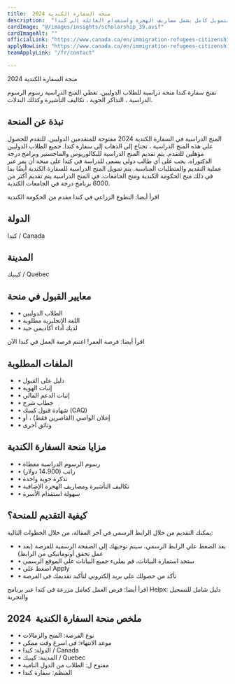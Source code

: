 ```yaml
---
title:  منحة السفارة الكندية 2024 
description:  "فرصة ذهبية من منحة السفارة الكندية من حكومة كندا للطلاب بتمويل كامل يشمل مصاريف الهجرة واستقدام العائلة إلي كندا." 
cardImage: "@/images/insights/scholarship_39.avif" 
cardImageAlt: "" 
officialLink: "https://www.canada.ca/en/immigration-refugees-citizenship/services/study-canada/study-permit.html" 
applyNowLink: "https://www.canada.ca/en/immigration-refugees-citizenship/services/study-canada/study-permit/apply.html" 
teamApplyLink: "/fr/contact"

---
```


منحة السفارة الكندية 2024

تفتح سفارة كندا منحة دراسية للطلاب الدوليين. تغطي المنح الدراسية رسوم الرسوم الدراسية ، التذاكر الجوية ، تكاليف التأشيرة وكذلك البدلات.

## نبذة عن المنحة

المنح الدراسية في السفارة الكندية 2024 مفتوحة للمتقدمين الدوليين. للتقدم للحصول على هذه المنح الدراسية ، تحتاج إلى الذهاب إلى سفارة كندا. جميع الطلاب الدوليين مؤهلين للتقدم. يتم تقديم المنح الدراسية للبكالوريوس والماجستير وبرامج درجة الدكتوراه. يجب على أي طالب دولي يسعى للدراسة في كندا على منحة أن يمر عبر عملية التقديم والمتطلبات المناسبة. يتم تمويل المنح الدراسية للسفارة الكندية أيضًا بما في ذلك منح الحكومة الكندية ومنح الجامعات. في المنح الدراسية يتم تقديم أكثر من 6000 برنامج درجة في الجامعات الكندية.

اقرأ أيضا: التطوع الزراعي في كندا مقدم من الحكومة الكندية

## الدولة

كندا / Canada

## المدينة

كيبيك / Quebec

## معايير القبول في منحة

- • الطلاب الدوليين
- • اللغة الإنجليزية مطلوبة
- • لديك أداء أكاديمي جيد

اقرأ أيضا: فرصة العمر! اغتنم فرصة العمل في كندا الآن

## الملفات المطلوبة

- • دليل على القبول
- • إثبات الهوية
- • إثبات الدعم المالي
- • خطاب شرح
- • شهادة قبول كيبيك (CAQ)
- • إعلان الواصي (القاصرين فقط) ، أو
- • وثائق أخرى

## مزايا منحة السفارة الكندية

- • رسوم الرسوم الدراسية مغطاة
- • راتب (14،900 دولار)
- • تذكرة جوية واحدة
- • تكاليف التأشيرة ومصاريف الهجرة الإضافية
- • سهولة استقدام الأسرة

## كيفية التقديم للمنحة؟

يمكنك التقديم من خلال الرابط الرسمي في آخر المقالة، من خلال الخطوات التالية:

- • بعد الضغط علي الرابط الرسمي، سيتم توجيهك إلي الصفحة الرسمية للفرصة (بعد عمل تحقق أوتوماتيكي من الرابط)
- • ستجد استمارة البيانات، قم بمليء جميع البيانات علي الموقع الرسمي
- • اضغط علي Apply
- • تأكد من حصولك علي بريد إلكتروني لتأكيد تقديمك في الفرصة

اقرأ أيضا: فرص العمل كعامل مزرعة في كندا عبر برنامج Helpx: دليل شامل للتسجيل والتجربة

## ملخص منحة السفارة الكندية  2024

- • نوع الفرصة: المنح والزمالات
- • موعد الانتهاء: في اسرع وقت ممكن
- • الدولة: كندا / Canada
- • المدينة: كيبيك / Quebec
- • مفتوح ل: الطلاب من الدول النامية
- • المنظم: سفارة كندا

